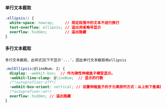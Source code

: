 #### 单行文本截取

~~~css
.ellipsis() {
  white-space: nowrap;     // 规定段落中的文本不进行换行
  text-overflow: ellipsis; // 溢出用省略号显示
  overflow: hidden;        // 溢出隐藏
}
~~~

#### 多行文本截取

`多行文本截取，此样式IE下不显示'...'，因此单行文本截取用ellipsis`

~~~css
.mulEllipsis(@lineNum: 2) { 
  display: -webkit-box;  // 作为弹性伸缩盒子模型显示。
  -webkit-line-clamp: @lineNum;  // 显示的行数
  /*!autoprefixer:off*/
  -webkit-box-orient: vertical; // 设置伸缩盒子的子元素排列方式：从上到下垂直排列
  /*autoprefixer:on*/
  overflow: hidden; // 溢出隐藏
}
~~~